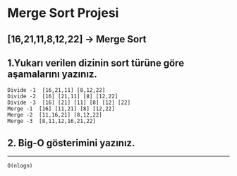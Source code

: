 # Merge Sort Projesi

## [16,21,11,8,12,22] -> Merge Sort

## 1.Yukarı verilen dizinin sort türüne göre aşamalarını yazınız.

```
Divide -1  [16,21,11] [8,12,22]
Divide -2  [16] [21,11] [8] [12,22]
Divide -3  [16] [21] [11] [8] [12] [22]
Merge -1  [16] [11,21] [8] [12,22]
Merge -2  [11,16,21] [8,12,22]
Merge -3  [8,11,12,16,21,22]

```

## 2. Big-O gösterimini yazınız.

---

```
O(nlogn)

```


